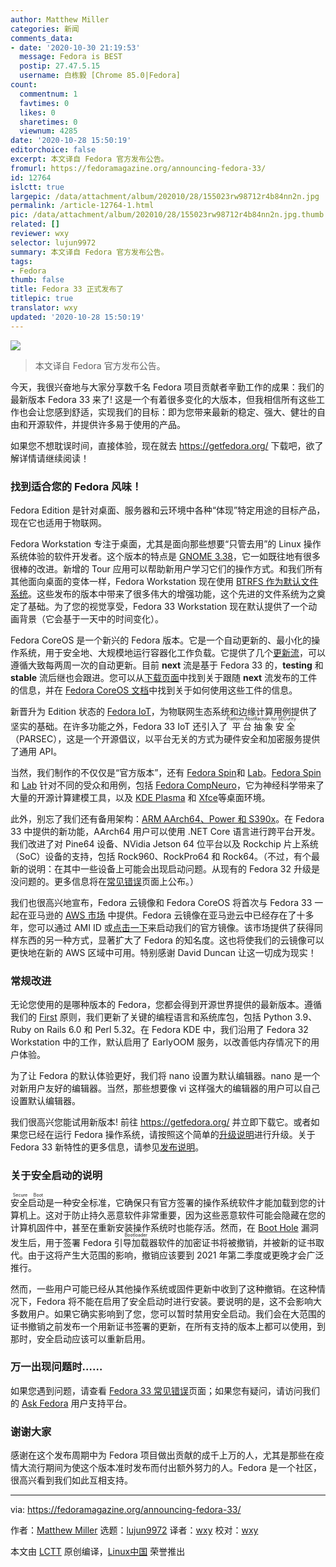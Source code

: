 ```yaml
---
author: Matthew Miller
categories: 新闻
comments_data:
- date: '2020-10-30 21:19:53'
  message: Fedora is BEST
  postip: 27.47.5.15
  username: 白栋毅 [Chrome 85.0|Fedora]
count:
  commentnum: 1
  favtimes: 0
  likes: 0
  sharetimes: 0
  viewnum: 4285
date: '2020-10-28 15:50:19'
editorchoice: false
excerpt: 本文译自 Fedora 官方发布公告。
fromurl: https://fedoramagazine.org/announcing-fedora-33/
id: 12764
islctt: true
largepic: /data/attachment/album/202010/28/155023rw98712r4b84nn2n.jpg
permalink: /article-12764-1.html
pic: /data/attachment/album/202010/28/155023rw98712r4b84nn2n.jpg.thumb.jpg
related: []
reviewer: wxy
selector: lujun9972
summary: 本文译自 Fedora 官方发布公告。
tags:
- Fedora
thumb: false
title: Fedora 33 正式发布了
titlepic: true
translator: wxy
updated: '2020-10-28 15:50:19'
---
```


![](/data/attachment/album/202010/28/155023rw98712r4b84nn2n.jpg)



> 
> 本文译自 Fedora 官方发布公告。
> 
> 
> 


今天，我很兴奋地与大家分享数千名 Fedora 项目贡献者辛勤工作的成果：我们的最新版本 Fedora 33 来了! 这是一个有着很多变化的大版本，但我相信所有这些工作也会让您感到舒适，实现我们的目标：即为您带来最新的稳定、强大、健壮的自由和开源软件，并提供许多易于使用的产品。


如果您不想耽误时间，直接体验，现在就去 <https://getfedora.org/> 下载吧，欲了解详情请继续阅读！


### 找到适合您的 Fedora 风味！


Fedora Edition 是针对桌面、服务器和云环境中各种“体现”特定用途的目标产品，现在它也适用于物联网。


Fedora Workstation 专注于桌面，尤其是面向那些想要“只管去用”的 Linux 操作系统体验的软件开发者。这个版本的特点是 [GNOME 3.38](https://www.gnome.org/news/2020/09/gnome-3-38-released/)，它一如既往地有很多很棒的改进。新增的 Tour 应用可以帮助新用户学习它们的操作方式。和我们所有其他面向桌面的变体一样，Fedora Workstation 现在使用 [BTRFS 作为默认文件系统](https://fedoramagazine.org/btrfs-coming-to-fedora-33/)。这些发布的版本中带来了很多伟大的增强功能，这个先进的文件系统为之奠定了基础。为了您的视觉享受，Fedora 33 Workstation 现在默认提供了一个动画背景（它会基于一天中的时间变化）。


Fedora CoreOS 是一个新兴的 Fedora 版本。它是一个自动更新的、最小化的操作系统，用于安全地、大规模地运行容器化工作负载。它提供了几个[更新流](https://docs.fedoraproject.org/en-US/fedora-coreos/update-streams/)，可以遵循大致每两周一次的自动更新。目前 **next** 流是基于 Fedora 33 的，**testing** 和 **stable** 流后继也会跟进。您可以从[下载页面](https://getfedora.org/en/coreos/download?stream=next)中找到关于跟随 **next** 流发布的工件的信息，并在 [Fedora CoreOS 文档](https://docs.fedoraproject.org/en-US/fedora-coreos/getting-started/)中找到关于如何使用这些工件的信息。


新晋升为 Edition 状态的 [Fedora IoT](https://getfedora.org/iot)，为物联网生态系统和边缘计算用例提供了坚实的基础。在许多功能之外，Fedora 33 IoT 还引入了<ruby> 平台抽象安全 <rt>  Platform AbstRaction for SECurity </rt></ruby>（PARSEC），这是一个开源倡议，以平台无关的方式为硬件安全和加密服务提供了通用 API。


当然，我们制作的不仅仅是“官方版本”，还有 [Fedora Spin](https://spins.fedoraproject.org/)和 [Lab](https://labs.fedoraproject.org/)。[Fedora Spin](https://spins.fedoraproject.org/) 和 [Lab](https://labs.fedoraproject.org/) 针对不同的受众和用例，包括 [Fedora CompNeuro](https://labs.fedoraproject.org/en/comp-neuro/)，它为神经科学带来了大量的开源计算建模工具，以及 [KDE Plasma](https://spins.fedoraproject.org/en/kde/) 和 [Xfce](https://spins.fedoraproject.org/en/xfce/)等桌面环境。


此外，别忘了我们还有备用架构：[ARM AArch64、Power 和 S390x](https://alt.fedoraproject.org/alt/)。在 Fedora 33 中提供的新功能，AArch64 用户可以使用 .NET Core 语言进行跨平台开发。我们改进了对 Pine64 设备、NVidia Jetson 64 位平台以及 Rockchip 片上系统（SoC）设备的支持，包括 Rock960、RockPro64 和 Rock64。（不过，有个最新的说明：在其中一些设备上可能会出现启动问题。从现有的 Fedora 32 升级是没问题的。更多信息将在[常见错误](https://fedoraproject.org/wiki/Common_F33_bugs)页面上公布。）


我们也很高兴地宣布，Fedora 云镜像和 Fedora CoreOS 将首次与 Fedora 33 一起在亚马逊的 [AWS 市场](https://aws.amazon.com/marketplace) 中提供。Fedora 云镜像在亚马逊云中已经存在了十多年，您可以通过 AMI ID 或[点击一下](https://getfedora.org/en/coreos/download?tab=cloud_launchable&stream=stable)来启动我们的官方镜像。该市场提供了获得同样东西的另一种方式，显著扩大了 Fedora 的知名度。这也将使我们的云镜像可以更快地在新的 AWS 区域中可用。特别感谢 David Duncan 让这一切成为现实！


### 常规改进


无论您使用的是哪种版本的 Fedora，您都会得到开源世界提供的最新版本。遵循我们的 [First](https://docs.fedoraproject.org/en-US/project/#_first) 原则，我们更新了关键的编程语言和系统库包，包括 Python 3.9、Ruby on Rails 6.0 和 Perl 5.32。在 Fedora KDE 中，我们沿用了 Fedora 32 Workstation 中的工作，默认启用了 EarlyOOM 服务，以改善低内存情况下的用户体验。


为了让 Fedora 的默认体验更好，我们将 nano 设置为默认编辑器。nano 是一个对新用户友好的编辑器。当然，那些想要像 vi 这样强大的编辑器的用户可以自己设置默认编辑器。


我们很高兴您能试用新版本! 前往 <https://getfedora.org/> 并立即下载它。或者如果您已经在运行 Fedora 操作系统，请按照这个简单的[升级说明](https://docs.fedoraproject.org/en-US/quick-docs/upgrading/)进行升级。关于 Fedora 33 新特性的更多信息，请参见[发布说明](https://docs.fedoraproject.org/en-US/fedora/f33/release-notes/)。


### 关于安全启动的说明


<ruby> 安全启动 <rt>  Secure Boot </rt></ruby>是一种安全标准，它确保只有官方签署的操作系统软件才能加载到您的计算机上。这对于防止持久恶意软件非常重要，因为这些恶意软件可能会隐藏在您的计算机固件中，甚至在重新安装操作系统时也能存活。然而，在 [Boot Hole](https://access.redhat.com/security/vulnerabilities/grub2bootloader) 漏洞发生后，用于签署 Fedora <ruby> 引导加载器 <rt>  Bootloader </rt></ruby>软件的加密证书将被撤销，并被新的证书取代。由于这将产生大范围的影响，撤销应该要到 2021 年第二季度或更晚才会广泛推行。


然而，一些用户可能已经从其他操作系统或固件更新中收到了这种撤销。在这种情况下，Fedora 将不能在启用了安全启动时进行安装。要说明的是，这不会影响大多数用户。如果它确实影响到了您，您可以暂时禁用安全启动。我们会在大范围的证书撤销之前发布一个用新证书签署的更新，在所有支持的版本上都可以使用，到那时，安全启动应该可以重新启用。


### 万一出现问题时……


如果您遇到问题，请查看 [Fedora 33 常见错误](https://fedoraproject.org/wiki/Common_F33_bugs)页面；如果您有疑问，请访问我们的 [Ask Fedora](http://ask.fedoraproject.org) 用户支持平台。


### 谢谢大家


感谢在这个发布周期中为 Fedora 项目做出贡献的成千上万的人，尤其是那些在疫情大流行期间为使这个版本准时发布而付出额外努力的人。Fedora 是一个社区，很高兴看到我们如此互相支持。




---


via: <https://fedoramagazine.org/announcing-fedora-33/>


作者：[Matthew Miller](https://fedoramagazine.org/author/mattdm/) 选题：[lujun9972](https://github.com/lujun9972) 译者：[wxy](https://github.com/wxy) 校对：[wxy](https://github.com/wxy)


本文由 [LCTT](https://github.com/LCTT/TranslateProject) 原创编译，[Linux中国](https://linux.cn/) 荣誉推出